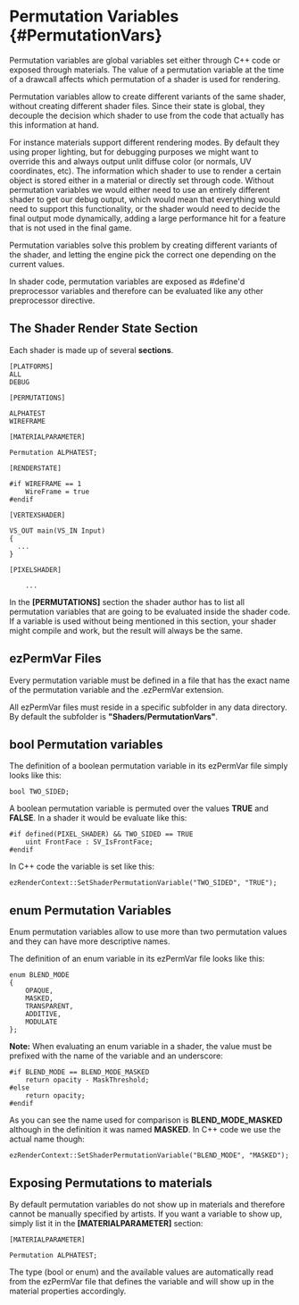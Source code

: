 Permutation Variables {#PermutationVars}
============

Permutation variables are global variables set either through C++ code or exposed through materials. The value of a permutation variable at the time of a drawcall affects which permutation of a shader is used for rendering.

Permutation variables allow to create different variants of the same shader, without creating different shader files. Since their state is global, they decouple the decision which shader to use from the code that actually has this information at hand.

For instance materials support different rendering modes. By default they using proper lighting, but for debugging purposes we might want to override this and always output unlit diffuse color (or normals, UV coordinates, etc). The information which shader to use to render a certain object is stored either in a material or directly set through code. Without permutation variables we would either need to use an entirely different shader to get our debug output, which would mean that everything would need to support this functionality, or the shader would need to decide the final output mode dynamically, adding a large performance hit for a feature that is not used in the final game.

Permutation variables solve this problem by creating different variants of the shader, and letting the engine pick the correct one depending on the current values.

In shader code, permutation variables are exposed as #define'd preprocessor variables and therefore can be evaluated like any other preprocessor directive.


The Shader Render State Section
-------------------------------

Each shader is made up of several **sections**.

```{.c}
[PLATFORMS]
ALL
DEBUG

[PERMUTATIONS]

ALPHATEST
WIREFRAME

[MATERIALPARAMETER]

Permutation ALPHATEST;

[RENDERSTATE]

#if WIREFRAME == 1
    WireFrame = true
#endif

[VERTEXSHADER]

VS_OUT main(VS_IN Input)
{
  ...
}

[PIXELSHADER]

    ...
```

In the **[PERMUTATIONS]** section the shader author has to list all permutation variables that are going to be evaluated inside the shader code. If a variable is used without being mentioned in this section, your shader might compile and work, but the result will always be the same.


ezPermVar Files
-------------

Every permutation variable must be defined in a file that has the exact name of the permutation variable and the .ezPermVar extension.

All ezPermVar files must reside in a specific subfolder in any data directory. By default the subfolder is **"Shaders/PermutationVars"**.


bool Permutation variables
--------------------------

The definition of a boolean permutation variable in its ezPermVar file simply looks like this:

```
bool TWO_SIDED;
```

A boolean permutation variable is permuted over the values **TRUE** and **FALSE**. In a shader it would be evaluate like this:

```
#if defined(PIXEL_SHADER) && TWO_SIDED == TRUE
    uint FrontFace : SV_IsFrontFace;
#endif
```

In C++ code the variable is set like this:

```
ezRenderContext::SetShaderPermutationVariable("TWO_SIDED", "TRUE");
```

enum Permutation Variables
--------------------------

Enum permutation variables allow to use more than two permutation values and they can have more descriptive names.

The definition of an enum variable in its ezPermVar file looks like this:

```
enum BLEND_MODE
{
    OPAQUE,
    MASKED,
    TRANSPARENT,
    ADDITIVE,
    MODULATE
};
```

**Note:** When evaluating an enum variable in a shader, the value must be prefixed with the name of the variable and an underscore:

```
#if BLEND_MODE == BLEND_MODE_MASKED
    return opacity - MaskThreshold;
#else
    return opacity;
#endif
```

As you can see the name used for comparison is **BLEND_MODE_MASKED** although in the definition it was named **MASKED**. In C++ code we use the actual name though:

```
ezRenderContext::SetShaderPermutationVariable("BLEND_MODE", "MASKED");
```


Exposing Permutations to materials
----------------------------------

By default permutation variables do not show up in materials and therefore cannot be manually specified by artists. If you want a variable to show up, simply list it in the **[MATERIALPARAMETER]** section:

```
[MATERIALPARAMETER]

Permutation ALPHATEST;

```

The type (bool or enum) and the available values are automatically read from the ezPermVar file that defines the variable and will show up in the material properties accordingly.